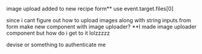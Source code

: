 image upload added to new recipe form** use event.target.files[0]

since i cant figure out how to upload images along with string inputs from form make new component
with image uploader? **I made image uploader component but how do i get to it lolzzzzz

devise or something to authenticate me

